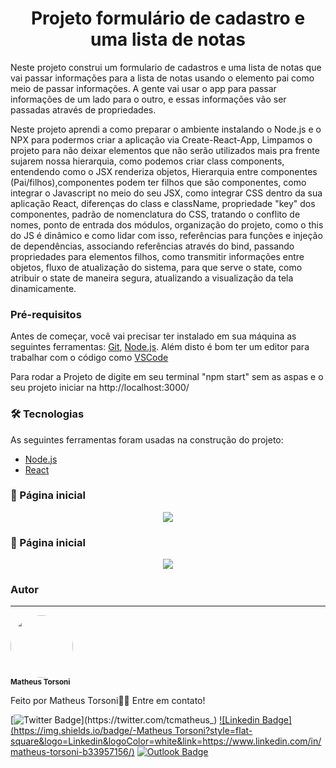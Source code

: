 <h1 align="center">Projeto formulário de cadastro e uma lista de notas</h1>

<p>Neste projeto construi um formulario de cadastros e uma lista de notas que vai passar informações para a lista de notas usando o elemento pai como meio de passar informações. A gente vai usar o app para passar informações de um lado para o outro, e essas informações vão ser passadas através de propriedades.

Neste projeto aprendi a como preparar o ambiente instalando o Node.js e o NPX para podermos criar a aplicação via Create-React-App, Limpamos o projeto para não deixar elementos que não serão utilizados mais pra frente sujarem nossa hierarquia, como podemos criar class components, entendendo como o JSX renderiza objetos, Hierarquia entre componentes (Pai/filhos),componentes podem ter filhos que são componentes, como integrar o Javascript no meio do seu JSX, como integrar CSS dentro da sua aplicação React, diferenças do class e className, propriedade "key" dos componentes, padrão de nomenclatura do CSS, tratando o conflito de nomes, ponto de entrada dos módulos, organização do projeto, como o this do JS é dinâmico e como lidar com isso, referências para funções e injeção de dependências, associando referências através do bind, passando propriedades para elementos filhos, como transmitir informações entre objetos, fluxo de atualização do sistema, para que serve o state, como atribuir o state de maneira segura, atualizando a visualização da tela dinamicamente.

### Pré-requisitos

Antes de começar, você vai precisar ter instalado em sua máquina as seguintes ferramentas:
[Git](https://git-scm.com), [Node.js](https://nodejs.org/en/). 
Além disto é bom ter um editor para trabalhar com o código como [VSCode](https://code.visualstudio.com/)

Para rodar a Projeto de digite em seu terminal "npm start" sem as aspas e o seu projeto iniciar na http://localhost:3000/

### 🛠 Tecnologias

As seguintes ferramentas foram usadas na construção do projeto:

- [Node.js](https://nodejs.org/en/)
- [React](https://pt-br.reactjs.org/)



<h3> 📌 Página inicial </h3>
<p align="center">
<img src="C:\Users\Matheus\Desktop\Reactjs testes\my-app\ReadmeImg\paginaInicial.png">
</p>


<h3> 📌 Página inicial </h3>
<p align="center">
<img src="C:\Users\Matheus\Desktop\Reactjs testes\my-app\ReadmeImg\Pagina2.png">
</p>



### Autor
---

 <img style="border-radius: 50%;" src="C:\Users\Matheus\Desktop\Reactjs testes\my-app\ReadmeImg\FotoPerfil.jpeg" width="100px;" alt=""/>
 <br />
 <sub><b>Matheus Torsoni</b></sub></a>

Feito por Matheus Torsoni👋🏽 Entre em contato!

[![Twitter Badge](https://img.shields.io/badge/-@tcmatheus-1ca0f1?style=flat-square&labelColor=1ca0f1&logo=twitter&logoColor=white&link=https://twitter.com/tcmatheus_)](https://twitter.com/tcmatheus_) [![Linkedin Badge](https://img.shields.io/badge/-Matheus Torsoni?style=flat-square&logo=Linkedin&logoColor=white&link=https://www.linkedin.com/in/matheus-torsoni-b33957156/)](https://www.linkedin.com/in/matheus-torsoni-b33957156/) 
[![Outlook Badge](https://img.shields.io/badge/-matheus_tcampos@hotmail.com-c14438?style=flat-square&logo=outlook&logoColor=white&link=mailto:matheus_tcampos@hotmail.com)](matheus_tcampos@hotmail.com)